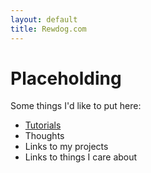 ```yaml
---
layout: default
title: Rewdog.com
---
```

# Placeholding
Some things I'd like to put here:
- [Tutorials](tutorials)
- Thoughts
- Links to my projects
- Links to things I care about
